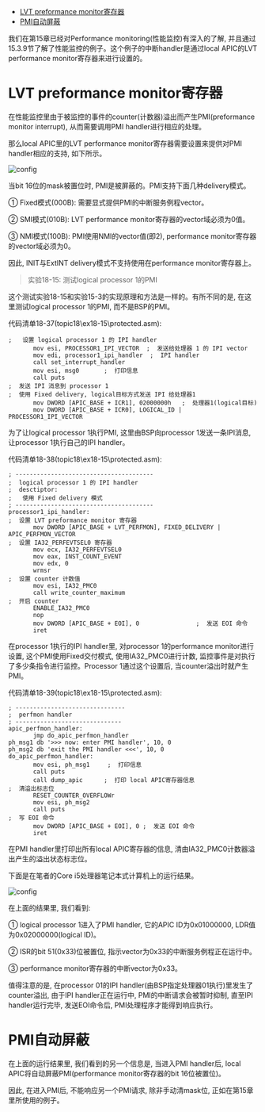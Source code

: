 
<!-- @import "[TOC]" {cmd="toc" depthFrom=1 depthTo=6 orderedList=false} -->

<!-- code_chunk_output -->

- [LVT preformance monitor寄存器](#lvt-preformance-monitor寄存器)
- [PMI自动屏蔽](#pmi自动屏蔽)

<!-- /code_chunk_output -->

我们在第15章已经对Performance monitoring(性能监控)有深入的了解, 并且通过15.3.9节了解了性能监控的例子。这个例子的中断handler是通过local APIC的LVT performance monitor寄存器来进行设置的。

# LVT preformance monitor寄存器

在性能监控里由于被监控的事件的counter(计数器)溢出而产生PMI(preformance monitor interrupt), 从而需要调用PMI handler进行相应的处理。

那么local APIC里的LVT performance monitor寄存器需要设置来提供对PMI handler相应的支持, 如下所示。

![config](./images/77.png)

当bit 16位的mask被置位时, PMI是被屏蔽的。PMI支持下面几种delivery模式。

① Fixed模式(000B): 需要显式提供PMI的中断服务例程vector。

② SMI模式(010B): LVT performance monitor寄存器的vector域必须为0值。

③ NMI模式(100B): PMI使用NMI的vector值(即2), performance monitor寄存器的vector域必须为0。

因此, INIT与ExtINT delivery模式不支持使用在performance monitor寄存器上。

>实验18-15: 测试logical processor 1的PMI

这个测试实验18\-15和实验15\-3的实现原理和方法是一样的。有所不同的是, 在这里测试logical processor 1的PMI, 而不是BSP的PMI。

代码清单18-37(topic18\ex18-15\protected.asm): 

```x86asm
;   设置 logical processor 1 的 IPI handler
       mov esi, PROCESSOR1_IPI_VECTOR  ;  发送给处理器 1 的 IPI vector
       mov edi, processor1_ipi_handler  ;  IPI handler
       call set_interrupt_handler
       mov esi, msg0       ;  打印信息
       call puts
;  发送 IPI 消息到 processor 1
;  使用 Fixed delivery, logical目标方式发送 IPI 给处理器1
       mov DWORD [APIC_BASE + ICR1], 02000000h   ;  处理器1(logical目标)
       mov DWORD [APIC_BASE + ICR0], LOGICAL_ID | PROCESSOR1_IPI_VECTOR
```

为了让logical processor 1执行PMI, 这里由BSP向processor 1发送一条IPI消息, 让processor 1执行自己的IPI handler。

代码清单18-38(topic18\ex18-15\protected.asm): 

```x86asm
; ---------------------------------------
;  logical processor 1 的 IPI handler
;  desctiptor: 
;   使用 Fixed delivery 模式
; ---------------------------------------
processor1_ipi_handler: 
;  设置 LVT preformance monitor 寄存器
       mov DWORD [APIC_BASE + LVT_PERFMON], FIXED_DELIVERY | APIC_PERFMON_VECTOR
;  设置 IA32_PERFEVTSEL0 寄存器
       mov ecx, IA32_PERFEVTSEL0
       mov eax, INST_COUNT_EVENT
       mov edx, 0
       wrmsr
;  设置 counter 计数值
       mov esi, IA32_PMC0
       call write_counter_maximum
;  开启 counter
       ENABLE_IA32_PMC0
       nop
       mov DWORD [APIC_BASE + EOI], 0                ;  发送 EOI 命令
       iret
```

在processor 1执行的IPI handler里, 对processor 1的performance monitor进行设置, 这个PMI使用Fixed交付模式, 使用IA32\_PMC0进行计数, 监控事件是对执行了多少条指令进行监控。Processor 1通过这个设置后, 当counter溢出时就产生PMI。

代码清单18-39(topic18\ex18-15\protected.asm): 

```x86asm
; -------------------------------
;  perfmon handler
; ------------------------------
apic_perfmon_handler: 
       jmp do_apic_perfmon_handler
ph_msg1 db '>>> now: enter PMI handler', 10, 0
ph_msg2 db 'exit the PMI handler <<<', 10, 0
do_apic_perfmon_handler: 
       mov esi, ph_msg1     ;  打印信息
       call puts
       call dump_apic      ;  打印 local APIC寄存器信息
;  清溢出标志位
       RESET_COUNTER_OVERFLOWr
       mov esi, ph_msg2
       call puts
;  写 EOI 命令
       mov DWORD [APIC_BASE + EOI], 0 ;  发送 EOI 命令
       iret
```

在PMI handler里打印出所有local APIC寄存器的信息, 清由IA32_PMC0计数器溢出产生的溢出状态标志位。

下面是在笔者的Core i5处理器笔记本式计算机上的运行结果。

![config](./images/78.png)

在上面的结果里, 我们看到: 

① logical processor 1进入了PMI handler, 它的APIC ID为0x01000000, LDR值为0x02000000(logical ID)。

② ISR的bit 51(0x33)位被置位, 指示vector为0x33的中断服务例程正在运行中。

③ performance monitor寄存器的中断vector为0x33。

值得注意的是, 在processor 01的IPI handler(由BSP指定处理器01执行)里发生了counter溢出, 由于IPI handler正在运行中, PMI的中断请求会被暂时抑制, 直至IPI handler运行完毕, 发送EOI命令后, PMI处理程序才能得到响应执行。

# PMI自动屏蔽

在上面的运行结果里, 我们看到的另一个信息是, 当进入PMI handler后, local APIC将自动屏蔽PMI(performance monitor寄存器的bit 16位被置位)。

因此, 在进入PMI后, 不能响应另一个PMI请求, 除非手动清mask位, 正如在第15章里所使用的例子。